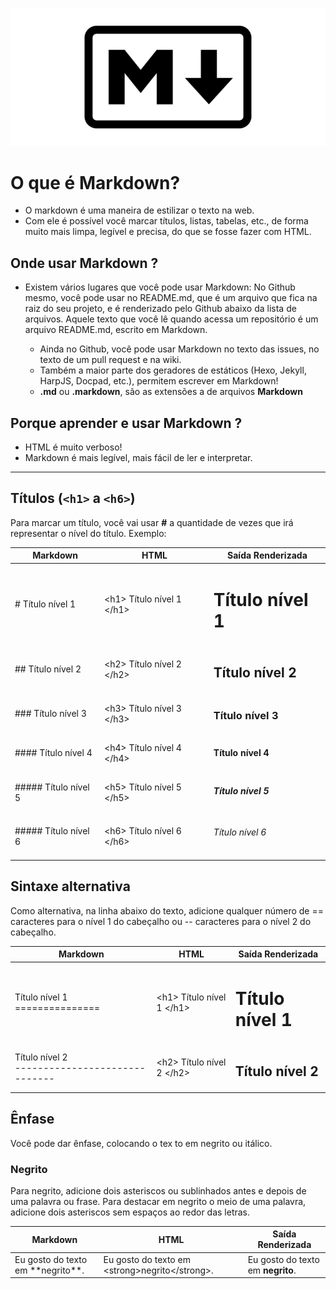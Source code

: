 ![Markdown](assets/img/markdown.png)

# O que é Markdown?

* O markdown é uma maneira de estilizar o texto na web.
* Com ele é possível você marcar títulos, listas, tabelas, etc., de forma muito mais limpa, legível e precisa, do que se fosse fazer com HTML.

## Onde usar Markdown ?

* Existem vários lugares que você pode usar Markdown: No Github mesmo, você pode usar no README.md, que é um arquivo que fica na raiz do seu projeto, e é renderizado pelo Github abaixo da lista de arquivos. Aquele texto que você lê quando acessa um repositório é um arquivo README.md, escrito em Markdown.
  
  * Ainda no Github, você pode usar Markdown no texto das issues, no texto de um pull request e na wiki.
  * Também a maior parte dos geradores de estáticos (Hexo, Jekyll, HarpJS, Docpad, etc.), permitem escrever em Markdown! 
  * **.md** ou **.markdown**, são as extensões a  de arquivos **Markdown** 

## Porque aprender e usar Markdown ?

* HTML é muito verboso! 
* Markdown é mais legível, mais fácil de ler e interpretar.

---
## Títulos (`<h1>` a `<h6>`)

Para marcar um título, você vai usar **#** a quantidade de vezes que irá representar o nível do título. Exemplo:

Markdown | HTML | Saída Renderizada
---------| -----|------------------
\# Título nível 1 | \<h1> Título nível 1 \</h1> | <h1>Título nível 1</h1>
\## Título nível 2 | \<h2> Título nível 2 \</h2> | <h2>Título nível 2</h2>
\### Título nível 3 | \<h3> Título nível 3 \</h3> | <h3>Título nível 3</h3>
\#### Título nível 4 | \<h4> Título nível 4 \</h4> | <h4>Título nível 4<h4>
\##### Título nível 5 | \<h5>  Título nível 5 \</h5> | <h5> Título nível 5 </h5>
\##### Título nível 6 | \<h6> Título nível 6 \</h6> | <h6>Título nível 6</h6>

## Sintaxe alternativa

Como alternativa, na linha abaixo do texto, adicione qualquer número de == caracteres para o nível 1 do cabeçalho ou -- caracteres para o nível 2 do cabeçalho.

Markdown | HTML | Saída Renderizada
---------| -----|------------------
Título nível 1 <br> \=============== | \<h1> Título nível 1 \</h1> | <h1>Título nível 1</h1>
Título nível 2 <br> \------------------------------ | \<h2> Título nível 2 \</h2> | <h2>Título nível 2</h2>
 

## Ênfase 

Você pode dar ênfase, colocando o tex to em negrito ou itálico.

### Negrito

Para negrito, adicione dois asteriscos ou sublinhados antes e depois de uma palavra ou frase. Para destacar em negrito o meio de uma palavra, adicione dois asteriscos sem espaços ao redor das letras.

Markdown | HTML | Saída Renderizada
---------| -----|------------------
Eu gosto do texto em \*\*negrito\*\*. |  Eu gosto do texto em \<strong>negrito\</strong>. | Eu gosto do texto em **negrito**.
